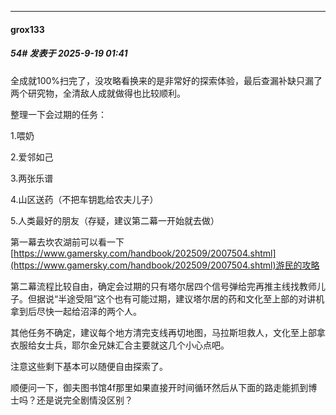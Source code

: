 ﻿
*****

####  grox133  
##### 54#       发表于 2025-9-19 01:41

全成就100%扫完了，没攻略看换来的是非常好的探索体验，最后查漏补缺只漏了两个研究物，全清敌人成就做得也比较顺利。

整理一下会过期的任务：

1.喂奶

2.爱邻如己

3.两张乐谱

4.山区送药（不把车钥匙给农夫儿子）

5.人类最好的朋友（存疑，建议第二幕一开始就去做）

第一幕去坎农湖前可以看一下[https://www.gamersky.com/handbook/202509/2007504.shtml](https://www.gamersky.com/handbook/202509/2007504.shtml)游民的攻略

第二幕流程比较自由，确定会过期的只有塔尔居四个信号弹给完再推主线找教师儿子。但据说“半途受阻”这个也有可能过期，建议塔尔居的药和文化至上部的对讲机拿到后尽快一起给沼泽的两个人。

其他任务不确定，建议每个地方清完支线再切地图，马拉斯坦救人，文化至上部拿衣服给女士兵，耶尔金兄妹汇合主要就这几个小心点吧。

注意这些剩下基本可以随便自由探索了。

顺便问一下，御夫图书馆4f那里如果直接开时间循环然后从下面的路走能抓到博士吗？还是说完全剧情没区别？

